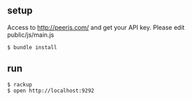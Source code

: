 ## setup
Access to http://peerjs.com/ and get your API key.
Please edit public/js/main.js

```
$ bundle install
```

## run
```
$ rackup
$ open http://localhost:9292
```
